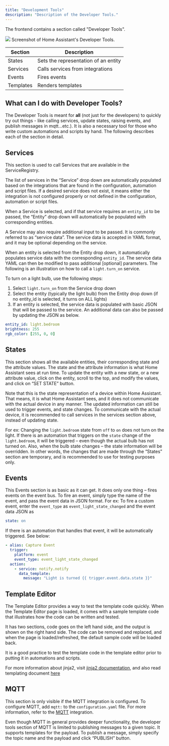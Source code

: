 ```yaml
---
title: "Development Tools"
description: "Description of the Developer Tools."
---
```


The frontend contains a section called "Developer Tools".

<p class='img'>
<img src='/images/screenshots/developer-tools.png' />
Screenshot of Home Assistant's Developer Tools.
</p>

| Section |Description |
| ------- |----- |
| States | Sets the representation of an entity |
| Services | Calls services from integrations |
| Events | Fires events |
| Templates | Renders templates |

## What can I do with Developer Tools?

The Developer Tools is meant for **all** (not just for the developers) to quickly try out things - like calling services, update states, raising events, and publish messages in mqtt…etc.). It is also a necessary tool for those who write custom automations and scripts by hand. The following describes each of the section in detail.

## Services

This section is used to call Services that are available in the ServiceRegistry.

The list of services in the “Service” drop down are automatically populated based on the integrations that are found in the configuration, automation and script files.  If a desired service does not exist, it means either the integration is not configured properly or not defined in the configuration, automation or script files.

When a Service is selected, and if that service requires an `entity_id` to be passed, the “Entity” drop down will automatically be populated with corresponding entities.

A Service may also require additional input to be passed. It is commonly referred to as “service data”. The service data is accepted in YAML format, and it may be optional depending on the service.

When an entity is selected from the Entity drop down, it automatically populates service data with the corresponding `entity_id`. The service data YAML can then be modified to pass additional \[optional\] parameters. The following is an illustration on how to call a `light.turn_on` service.

To turn on a light bulb, use the following steps:
1.	Select `light.turn_on` from the Service drop down
2.	Select the entity (typically the light bulb) from the Entity drop down (if no entity_id is selected, it turns on ALL lights)
3.	If an entity is selected, the service data is populated with basic JSON that will be passed to the service. An additional data can also be passed by updating the JSON as below.

```yaml
entity_id: light.bedroom
brightness: 255
rgb_color: [255, 0, 0]
```

## States

This section shows all the available entities, their corresponding state and the attribute values. The state and the attribute information is what Home Assistant sees at run time. To update the entity with a new state, or a new attribute value, click on the entity, scroll to the top, and modify the values, and click on “SET STATE” button.

Note that this is the state representation of a device within Home Assistant. That means, it is what Home Assistant sees, and it does not communicate with the actual device in any manner. The updated information can still be used to trigger events, and state changes. To communicate with the actual device, it is recommended to call services in the services section above, instead of updating state.

For ex: Changing the `light.bedroom` state from `off` to `on` does not turn on the light. If there is an automation that triggers on the `state` change of the `light.bedroom`, it will be triggered – even though the actual bulb has not turned on. Also, when the bulb state changes – the state information will be overridden. In other words, the changes that are made through the “States” section are temporary, and is recommended to use for testing purposes only.

## Events

This Events section is as basic as it can get. It does only one thing – fires events on the event bus.
To fire an event, simply type the name of the event, and pass the event data in JSON format.
For ex: To fire a custom event, enter the `event_type` as `event_light_state_changed` and the event data JSON as

```yaml
state: on
```

If there is an automation that handles that event, it will be automatically triggered. See below:

```yaml
- alias: Capture Event
  trigger:
    platform: event
    event_type: event_light_state_changed
  action:
    - service: notify.notify
      data_template:
        message: "Light is turned {{ trigger.event.data.state }}"
```

## Template Editor

The Template Editor provides a way to test the template code quickly. When the Template Editor page is loaded, it comes with a sample template code that illustrates how the code can be written and tested.

It has two sections, code goes on the left hand side, and the output is shown on the right hand side. The code can be removed and replaced, and when the page is loaded/refreshed, the default sample code will be loaded back.

It is a good practice to test the template code in the template editor prior to putting it in automations and scripts.

For more information about jinja2, visit [jinja2 documentation](http://jinja.pocoo.org/docs/dev/templates/), and also read templating document [here](/topics/templating/)

## MQTT

This section is only visible if the MQTT integration is configured. To configure MQTT, add `mqtt:` to the `configuration.yaml` file. For more information, refer to the [MQTT](/integrations/mqtt/) integration.

Even though MQTT in general provides deeper functionality, the developer tools section of MQTT is limited to publishing messages to a given topic. It supports templates for the payload. To publish a message, simply specify the topic name and the payload and click “PUBLISH” button.
